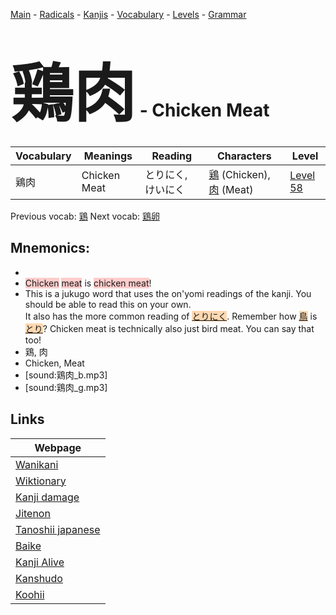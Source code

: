 <style> bigfont {font-size: 100px}</style>
[Main](../README.md) -
[Radicals](../radicals.md) -
[Kanjis](../kanjis.md) -
[Vocabulary](../vocabulary.md) -
[Levels](../levels.md) -
[Grammar](../grammar.md)
# <bigfont> 鶏肉</bigfont> - Chicken Meat 

| Vocabulary | Meanings | Reading | Characters | Level |
| --- | --- | --- | --- | --- |
| 鶏肉 | Chicken Meat | とりにく, けいにく |  [鶏](../kanjis/鶏.md) (Chicken), [肉](../kanjis/肉.md) (Meat) | [Level 58](../levels/wk_level58.md) |

Previous vocab: [鶏](鶏.md) Next vocab: [鶏卵](鶏卵.md) 

## Mnemonics:

* 
* <span style="background-color:#ffcccb"> Chicken</span> <span style="background-color:#ffcccb"> meat</span> is <span style="background-color:#ffcccb"> chicken meat</span>!
* This is a jukugo word that uses the on'yomi readings of the kanji. You should be able to read this on your own.<br />It also has the more common reading of <span style="background-color:#fed8b1"> [とりにく]([とり](https://jisho.org/search/とり)にく)</span>. Remember how <span style="background-color:#fed8b1"> [鳥](https://jisho.org/search/鳥)</span> is <span style="background-color:#fed8b1"> [とり](https://jisho.org/search/とり)</span>? Chicken meat is technically also just bird meat. You can say that too!
* 鶏, 肉
* Chicken, Meat
* [sound:鶏肉_b.mp3]
* [sound:鶏肉_g.mp3]


## Links 

| Webpage |
| --- |
| [Wanikani          ](https://www.wanikani.com/kanji/鶏肉) |
| [Wiktionary        ](https://en.wiktionary.org/wiki/鶏肉) |
| [Kanji damage      ](http://www.kanjidamage.com/kanji/search?utf8=✓&q=鶏肉) |
| [Jitenon           ](https://jitenon.com/kanji/鶏肉) |
| [Tanoshii japanese ](https://www.tanoshiijapanese.com/dictionary/kanji.cfm?k=鶏肉) |
| [Baike             ](https://baike.baidu.com/item/鶏肉) |
| [Kanji Alive       ](https://app.kanjialive.com/鶏肉) |
| [Kanshudo          ](https://www.kanshudo.com/searchmn?q=鶏肉) |
| [Koohii            ](https://kanji.koohii.com/study/kanji/鶏肉) |

